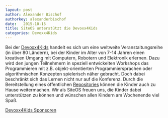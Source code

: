 ```yaml
---
layout: post
author: Alexander Bischof
authorkey: alexanderbischof
date:   2015-10-15
title: SiteOS unterstützt die Devoxx4Kids
categories: Devoxx4Kids
---
```

Bei der [Devoxx4Kids](http://www.devoxx4kids.de/) handelt es sich um eine weltweite Veranstaltungsreihe 
(in über 80 Ländern), bei der Kinder im Alter von 7-14 Jahren einen kreativen Umgang mit Computern, Robotern und 
Elektronik erlernen. Dazu wird den jungen Teilnehmern in speziell entwickelten Workshops das Programmieren 
mit z.B. objekt-orientierten Programmiersprachen oder algorithmischen Konzepten spielerisch näher gebracht. 
Doch dabei beschränkt sich das Lernen nicht nur auf die Konferenz. Durch die Bereitstellung eines öffentlichen 
[Repositories](https://github.com/devoxx4kids) können die Kinder auch zu Hause weitermachen.
Wir als SiteOS freuen uns, die Kinder dabei unterstützen zu können und wünschen allen Kindern am Wochenende viel Spaß.

[Devoxx4Kids Sponsoren](http://www.devoxx4kids.de/karlsruhe/sponsoren/)